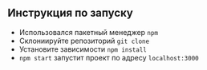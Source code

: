 ## Инструкция по запуску

- Использовался пакетный менеджер `npm`
- Склониируйте репозиторий `git clone`
- Установите зависимости `npm install`
- `npm start` запустит проект по адресу `localhost:3000`